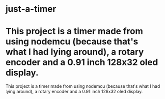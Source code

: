 # just-a-timer
# This project is a timer made from using nodemcu (because that's what I had lying around), a rotary encoder and a 0.91 inch 128x32 oled display.
This project is a timer made from using nodemcu (because that's what I had lying around), a rotary encoder and a 0.91 inch 128x32 oled display.
